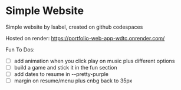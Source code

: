 # Simple Website

Simple website by Isabel, created on github codespaces

Hosted on render: https://portfolio-web-app-wdtc.onrender.com/

Fun To Dos:
- [ ] add animation when you click play on music plus different options
- [ ] build a game and stick it in the fun section
- [ ] add dates to resume in --pretty-purple
- [ ] margin on resume/menu plus cnbg back to 35px

<!-- ### Deployment

This section has moved here: [https://vitejs.dev/guide/build.html](https://vitejs.dev/guide/build.html) -->
